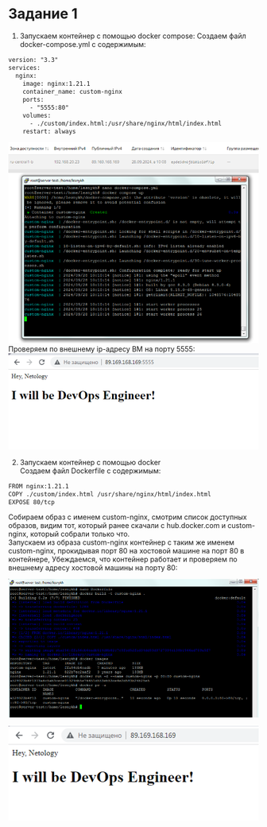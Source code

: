 # Задание 1
1. Запускаем контейнер с помощью docker compose:
Создаем файл docker-compose.yml с содержимым:
```
version: "3.3"
services:
  nginx:
    image: nginx:1.21.1
    container_name: custom-nginx
    ports:
      - "5555:80"
    volumes:
      - ./custom/index.html:/usr/share/nginx/html/index.html
    restart: always
```
    
![](https://github.com/OlgaLesnykh/screenshots/blob/main/Docker_001.png)    
Проверяем по внешнему ip-адресу ВМ на порту 5555:    
![](https://github.com/OlgaLesnykh/screenshots/blob/main/Docker_002.png)    

2. Запускаем контейнер с помощью docker    
Создаем файл Dockerfile с содержимым:
```
FROM nginx:1.21.1
COPY ./custom/index.html /usr/share/nginx/html/index.html
EXPOSE 80/tcp
```
Собираем образ с именем custom-nginx, смотрим список доступных образов, видим тот, который ранее скачали с hub.docker.com и custom-nginx, который собрали только что.    
Запускаем из образа custom-nginx контейнер с таким же именем custom-nginx, прокидывая порт 80 на хостовой машине на порт 80 в контейнере, Убеждаемся, что контейнер работает и проверяем по внешнему адресу хостовой машины на порту 80:    
    
![](https://github.com/OlgaLesnykh/screenshots/blob/main/Docker_003.png)    
    
![](https://github.com/OlgaLesnykh/screenshots/blob/main/Docker_004.png)    
